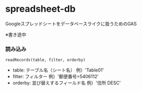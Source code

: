# spreadsheet-db
Googleスプレッドシートをデータベースライクに扱うためのGAS

※書き途中

### 読み込み

```
readRecords(table, filter, orderby)
```
- table:    テーブル名（シート名）     例）'Table01'
- filter:   フィルター               例）'郵便番号=5406112'
- orderby:  並び替えするフィールド名   例）'住所 DESC'


